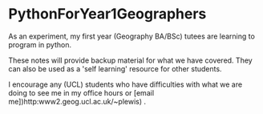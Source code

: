 PythonForYear1Geographers
=========================

As an experiment, my first year (Geography BA/BSc) tutees are learning to program in python.

These notes will provide backup material for what we have covered. They can also be used as a 'self learning' resource for other students. 

I encourage any (UCL) students who have difficulties with what we are doing to see me in my office hours or [email me])http:www2.geog.ucl.ac.uk/~plewis)
.


